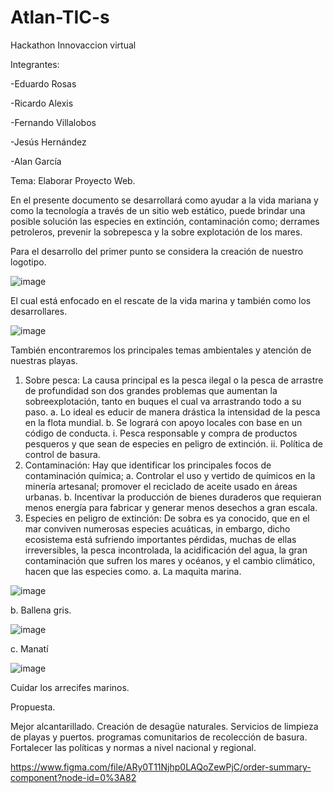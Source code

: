 # Atlan-TIC-s
Hackathon Innovaccion virtual

Integrantes:

-Eduardo Rosas

-Ricardo Alexis

-Fernando Villalobos

-Jesús Hernández

-Alan García

Tema: Elaborar Proyecto Web.

En el presente documento se desarrollará como ayudar a la vida  mariana y como la tecnología a través de un sitio web estático, puede brindar una posible solución las especies en extinción, contaminación como; derrames petroleros, prevenir la sobrepesca y la sobre explotación de los mares.

Para el  desarrollo del primer punto se considera la creación de nuestro logotipo.

![image](https://user-images.githubusercontent.com/81430898/168497145-f39ae2b5-0f0c-4996-b654-ace0f66b44b9.png)

El  cual  está enfocado en el  rescate de la vida marina y también como los desarrollares.

![image](https://user-images.githubusercontent.com/81430898/168497162-f350e627-a401-4a08-b756-b2b6df4048c3.png)

También encontraremos los principales temas ambientales y atención de nuestras playas.

1.	Sobre pesca:  La causa principal es la pesca ilegal o la pesca de arrastre de profundidad son dos grandes problemas que aumentan la sobreexplotación, tanto en buques el cual va arrastrando todo a su paso. 
a.	Lo ideal es educir de manera drástica la intensidad de la pesca en la flota mundial.
b.	Se  logrará  con apoyo locales con base en un código de conducta.
i.	Pesca responsable y compra de productos pesqueros y que sean de especies en peligro de extinción.
ii.	Política de control de basura.
2.	Contaminación: Hay que identificar los principales focos de contaminación química; 
a.	Controlar el uso y vertido de químicos en la minería artesanal; promover el reciclado de aceite usado en áreas urbanas.
b.	Incentivar la producción de bienes duraderos que requieran menos energía para fabricar y generar menos desechos a gran escala.
3.	Especies en peligro de extinción: De sobra es ya conocido, que en el mar conviven numerosas especies acuáticas, in embargo, dicho ecosistema está sufriendo importantes pérdidas, muchas de ellas irreversibles, la pesca incontrolada, la acidificación del agua, la gran contaminación que sufren los mares y océanos, y el cambio climático, hacen que las  especies como.
a.	La maquita marina.

![image](https://user-images.githubusercontent.com/81430898/168497195-057e314b-30f9-433d-98a9-e462e2854f26.png)

b.	Ballena gris.

![image](https://user-images.githubusercontent.com/81430898/168497202-91adab25-5d24-45a9-8c2c-e5d3e8e27c6a.png)

c.	Manatí
 
![image](https://user-images.githubusercontent.com/81430898/168497210-7f11c4b1-1f54-4199-a4bd-1a4e01cf14a3.png)

Cuidar los arrecifes marinos.

Propuesta.

Mejor alcantarillado.
Creación de desagüe naturales.
Servicios de limpieza de playas y puertos.
programas comunitarios de recolección de basura.
Fortalecer las políticas y normas a nivel nacional y regional.

https://www.figma.com/file/ARy0T11Njhp0LAQoZewPjC/order-summary-component?node-id=0%3A82
